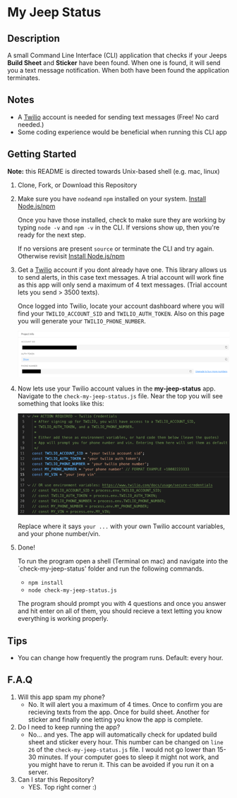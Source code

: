 # My Jeep Status

## Description
A small Command Line Interface (CLI) application that checks if your Jeeps **Build Sheet** and **Sticker** have been found. When one is found, it will send you a text message notification. When both have been found the application terminates. 

## Notes
- A [Twilio](www.twilio.com/referral/bf6oIx) account is needed for sending text messages (Free! No card needed.)
- Some coding experience would be beneficial when running this CLI app

## Getting Started

**Note:** this README is directed towards Unix-based shell (e.g. mac, linux)

1. Clone, Fork, or Download this Repository
2. Make sure you have `node`and `npm` installed on your system. [Install Node.js/npm](https://docs.npmjs.com/downloading-and-installing-node-js-and-npm)

    Once you have those installed, check to make sure they are working by typing `node -v` and `npm -v` in the CLI. If versions show up, then you're ready for the next step.

    If no versions are present `source` or terminate the CLI and try again. Otherwise revisit [Install Node.js/npm](https://docs.npmjs.com/downloading-and-installing-node-js-and-npm)

3. Get a [Twilio](www.twilio.com/referral/bf6oIx) account if you dont already have one. This library allows us to send alerts, in this case text messages. A trial account will work fine as this app will only send a maximum of 4 text messages. (Trial account lets you send > 3500 texts).

    Once logged into Twilio, locate your account dashboard where you will find your `TWILIO_ACCOUNT_SID` and `TWILIO_AUTH_TOKEN`. Also on this page you will generate your `TWILIO_PHONE_NUMBER`.

    ![Twilio Account Dashboard](assets/images/twilio-account-dashboard.png)

4. Now lets use your Twilio account values in the **my-jeep-status** app. Navigate to the `check-my-jeep-status.js` file. Near the top you will see something that looks like this:

    ![Environment Vars](assets/images/env-vars.png)

    Replace where it says `your ...` with your own Twilio account variables, and your phone number/vin.

5. Done! 

    To run the program open a shell (Terminal on mac) and navigate into the `check-my-jeep-status' folder and run the following commands.

    - `npm install`
    - `node check-my-jeep-status.js`

    The program should prompt you with 4 questions and once you answer and hit enter on all of them, you should recieve a text letting you know everything is working properly. 

## Tips
- You can change how frequently the program runs. Default: every hour.

## F.A.Q
1. Will this app spam my phone?
    - No. It will alert you a maximum of 4 times. Once to confirm you are recieving texts from the app. Once for build sheet. Another for sticker and finally one letting you know the app is complete.
2. Do I need to keep running the app?
    - No... and yes. The app will automatically check for updated build sheet and sticker every hour. This number can be changed on `line 26` of the `check-my-jeep-status.js` file. I would not go lower than 15-30 minutes. If your computer goes to sleep it might not work, and you might have to rerun it. This can be avoided if you run it on a server.
3. Can I star this Repository?
    - YES. Top right corner :)
